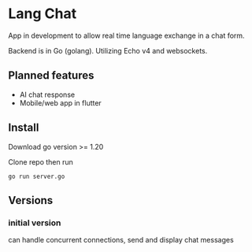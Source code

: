 # Lang Chat

App in development to allow real time language exchange in a chat form.

Backend is in Go (golang). Utilizing Echo v4 and websockets.

## Planned features

- AI chat response
- Mobile/web app in flutter

## Install

Download go version >= 1.20

Clone repo then run

```
go run server.go
```

## Versions

### initial version

can handle concurrent connections, send and display chat messages
